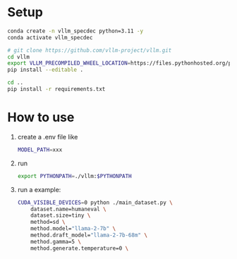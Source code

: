 # Setup

```bash
conda create -n vllm_specdec python=3.11 -y
conda activate vllm_specdec

# git clone https://github.com/vllm-project/vllm.git
cd vllm
export VLLM_PRECOMPILED_WHEEL_LOCATION=https://files.pythonhosted.org/packages/c8/f4/e108a902ccad131d8978a9376343a6e95d78d0e12f152a796794647073ec/vllm-0.6.5-cp38-abi3-manylinux1_x86_64.whl
pip install --editable .

cd ..
pip install -r requirements.txt
```

# How to use

1. create a .env file like
    ```bash
    MODEL_PATH=xxx
    ```

2. run
    ```bash
    export PYTHONPATH=./vllm:$PYTHONPATH
    ```

3. run a example:
    ```bash
    CUDA_VISIBLE_DEVICES=0 python ./main_dataset.py \
        dataset.name=humaneval \
        dataset.size=tiny \
        method=sd \
        method.model="llama-2-7b" \
        method.draft_model="llama-2-7b-68m" \
        method.gamma=5 \
        method.generate.temperature=0 \
    ```